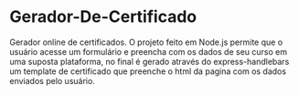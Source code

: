 # Gerador-De-Certificado
Gerador online de certificados. O projeto feito em Node.js permite que o usuário acesse um formulário e preencha com os dados de seu curso em uma suposta plataforma, no final é gerado através do express-handlebars um template de certificado que preenche o html da pagina com os dados enviados pelo usuário.
